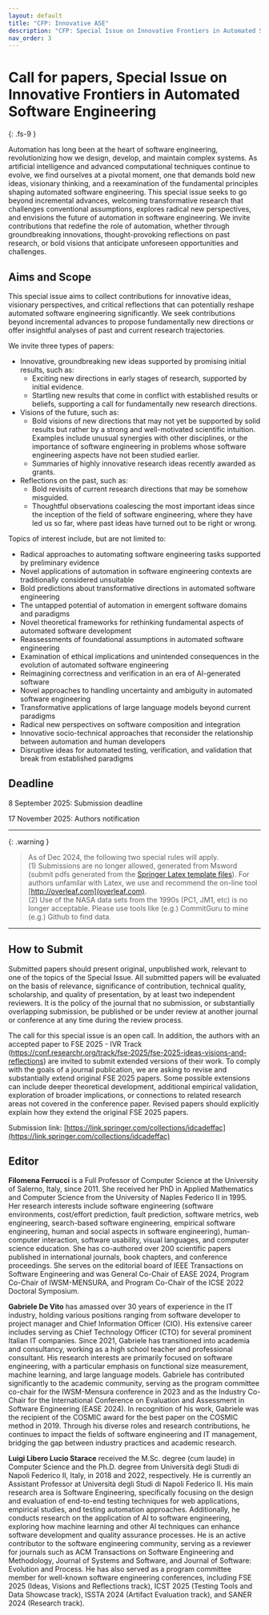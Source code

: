 ```yaml
---
layout: default
title: "CFP: Innovative ASE"
description: "CFP: Special Issue on Innovative Frontiers in Automated Software Engineering"
nav_order: 3
---
```


# Call for papers, Special Issue on Innovative Frontiers in Automated Software Engineering
{: .fs-9 }

Automation has long been at the heart of software engineering, revolutionizing how we design, develop, and maintain complex systems. As artificial intelligence and advanced computational techniques continue to evolve, we find ourselves at a pivotal moment, one that demands bold new ideas, visionary thinking, and a reexamination of the fundamental principles shaping automated software engineering.
This special issue seeks to go beyond incremental advances, welcoming transformative research that challenges conventional assumptions, explores radical new perspectives, and envisions the future of automation in software engineering. We invite contributions that redefine the role of automation, whether through groundbreaking innovations, thought-provoking reflections on past research, or bold visions that anticipate unforeseen opportunities and challenges.

## Aims and Scope

This special issue aims to collect contributions for innovative ideas, visionary perspectives, and critical reflections that can potentially reshape automated software engineering significantly. We seek contributions beyond incremental advances to propose fundamentally new directions or offer insightful analyses of past and current research trajectories.

We invite three types of papers:
-	Innovative, groundbreaking new ideas supported by promising initial results, such as:
	- Exciting new directions in early stages of research, supported by initial evidence.
	- Startling new results that come in conflict with established results or beliefs, supporting a call for fundamentally new research directions.
-	Visions of the future, such as:
	- Bold visions of new directions that may not yet be supported by solid results but rather by a strong and well-motivated scientific intuition. Examples include unusual synergies with other disciplines, or the importance of software engineering in problems whose software engineering aspects have not been studied earlier.
	- Summaries of highly innovative research ideas recently awarded as grants.
-	Reflections on the past, such as:
	- Bold revisits of current research directions that may be somehow misguided.
	- Thoughtful observations coalescing the most important ideas since the inception of the field of software engineering, where they have led us so far, where past ideas have turned out to be right or wrong.

Topics of interest include, but are not limited to:
-	Radical approaches to automating software engineering tasks supported by preliminary evidence
-	Novel applications of automation in software engineering contexts are traditionally considered unsuitable
-	Bold predictions about transformative directions in automated software engineering
-	The untapped potential of automation in emergent software domains and paradigms
-	Novel theoretical frameworks for rethinking fundamental aspects of automated software development
-	Reassessments of foundational assumptions in automated software engineering
-	Examination of ethical implications and unintended consequences in the evolution of automated software engineering
-	Reimagining correctness and verification in an era of AI-generated software
-	Novel approaches to handling uncertainty and ambiguity in automated software engineering
-	Transformative applications of large language models beyond current paradigms
-	Radical new perspectives on software composition and integration
-	Innovative socio-technical approaches that reconsider the relationship between automation and human developers
-	Disruptive ideas for automated testing, verification, and validation that break from established paradigms



## Deadline

8 September 2025: Submission deadline

17 November 2025: Authors notification

---

{: .warning }  
> As of Dec 2024, the following two special rules will apply. <br>(1) Submissions are no longer allowed, generated from Msword (submit pdfs generated from the
[Springer Latex template files](https://resource-cms.springernature.com/springer-cms/rest/v1/content/18782940/data/v13)). For authors unfamilar with Latex, we use and recommend the on-line tool [http://overleaf.com](overleaf.com). <br>
(2) Use of the NASA data sets from the 1990s (PC1, JM1, etc) is no longer acceptable. Please use tools like (e.g.) CommitGuru to mine (e.g.) Github to find data.

---

## How to Submit

Submitted papers should present original, unpublished work, relevant to one of the topics of the Special Issue. All submitted papers will be evaluated on the basis of relevance, significance of contribution, technical quality, scholarship, and quality of presentation, by at least two independent reviewers. It is the policy of the journal that no submission, or substantially overlapping submission, be published or be under review at another journal or conference at any time during the review process.

The call for this special issue is an open call. In addition, the authors with an accepted paper to FSE 2025 - IVR Track (https://conf.researchr.org/track/fse-2025/fse-2025-ideas-visions-and-reflections) are invited to submit extended versions of their work. To comply with the goals of a journal publication, we are asking to revise and substantially extend original FSE 2025 papers. Some possible extensions can include deeper theoretical development, additional empirical validation, exploration of broader implications, or connections to related research areas not covered in the conference paper. Revised papers should explicitly explain how they extend the original FSE 2025 papers.

Submission link: [https://link.springer.com/collections/idcadeffac](https://link.springer.com/collections/idcadeffac)


## Editor

<b>Filomena Ferrucci</b> is a Full Professor of Computer Science at the University of Salerno, Italy, since 2011. She received her PhD in Applied Mathematics and Computer Science from the University of Naples Federico II in 1995. Her research interests include software engineering (software environments, cost/effort prediction, fault prediction, software metrics, web engineering, search-based software engineering, empirical software engineering, human and social aspects in software engineering), human-computer interaction, software usability, visual languages, and computer science education. She has co-authored over 200 scientific papers published in international journals, book chapters, and conference proceedings. She serves on the editorial board of IEEE Transactions on Software Engineering and was General Co-Chair of EASE 2024, Program Co-Chair of IWSM-MENSURA, and Program Co-Chair of the ICSE 2022 Doctoral Symposium.


<b>Gabriele De Vito</b> has amassed over 30 years of experience in the IT industry, holding various positions ranging from software developer to project manager and Chief Information Officer (CIO). His extensive career includes serving as Chief Technology Officer (CTO) for several prominent Italian IT companies. Since 2021, Gabriele has transitioned into academia and consultancy, working as a high school teacher and professional consultant.
His research interests are primarily focused on software engineering, with a particular emphasis on functional size measurement, machine learning, and large language models. Gabriele has contributed significantly to the academic community, serving as the program committee co-chair for the IWSM-Mensura conference in 2023 and as the Industry Co-Chair for the International Conference on Evaluation and Assessment in Software Engineering (EASE 2024).
In recognition of his work, Gabriele was the recipient of the COSMIC award for the best paper on the COSMIC method in 2019. Through his diverse roles and research contributions, he continues to impact the fields of software engineering and IT management, bridging the gap between industry practices and academic research.

<b>Luigi Libero Lucio Starace</b> received the M.Sc. degree (cum laude) in Computer Science and the Ph.D. degree from Università degli Studi di Napoli Federico II, Italy, in 2018 and 2022, respectively. He is currently an Assistant Professor at Università degli Studi di Napoli Federico II. His main research area is Software Engineering, specifically focusing on the design and evaluation of end-to-end testing techniques for web applications, empirical studies, and testing automation approaches. Additionally, he conducts research on the application of AI to software engineering, exploring how machine learning and other AI techniques can enhance software development and quality assurance processes.  He is an active contributor to the software engineering community, serving as a reviewer for journals such as ACM Transactions on Software Engineering and Methodology, Journal of Systems and Software, and Journal of Software: Evolution and Process. He has also served as a program committee member for well-known software engineering conferences, including FSE 2025 (Ideas, Visions and Reflections track), ICST 2025 (Testing Tools and Data Showcase track), ISSTA 2024 (Artifact Evaluation track), and SANER 2024 (Research track).
